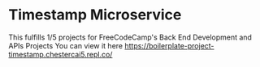 # Timestamp Microservice

This fulfills 1/5 projects for FreeCodeCamp's Back End Development and APIs Projects
You can view it here https://boilerplate-project-timestamp.chestercai5.repl.co/
